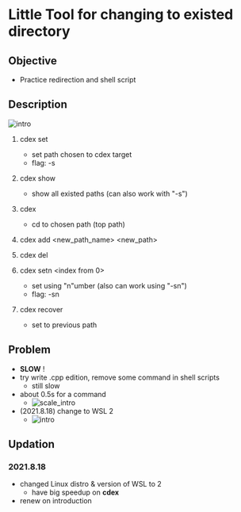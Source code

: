 # Little Tool for changing to existed directory
## Objective
- Practice redirection and shell script

## Description
![intro](https://github.com/lyz508/cdex/blob/master/repo/cdex_update_2021_8_18.gif)

1. cdex set <existing paths>
	- set path chosen to cdex target
	- flag: -s

2. cdex show
	- show all existed paths (can also work with "-s")

3. cdex
	- cd to chosen path (top path)

4. cdex add <new_path_name> <new_path>

5. cdex del <existing paths>

6. cdex setn <index from 0>
	- set using "n"umber (also can work using "-sn")
	- flag: -sn

7. cdex recover
	- set to previous path

## Problem
- **SLOW** !
- try write .cpp edition, remove some command in shell scripts
	- still slow
- about 0.5s for a command
	- ![scale_intro](https://github.com/lyz508/cdex/blob/master/repo/cdex_intro.gif)
- (2021.8.18) change to WSL 2
	- ![intro](https://github.com/lyz508/cdex/blob/master/repo/cdex_update_2021_8_18.gif)

## Updation
### 2021.8.18
- changed Linux distro & version of WSL to 2
	- have big speedup on **cdex**
- renew on introduction
